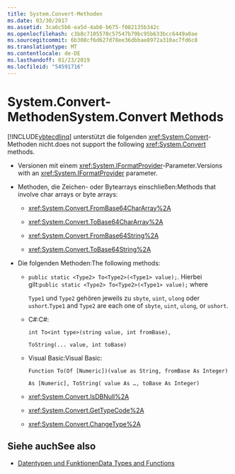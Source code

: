 ```yaml
---
title: System.Convert-Methoden
ms.date: 03/30/2017
ms.assetid: 3ca6c5b6-ea5d-4ab0-b675-f082135b342c
ms.openlocfilehash: c3b8c7105578c57547b79bc95b633bcc6449a0ae
ms.sourcegitcommit: 6b308cf6d627d78ee36dbbae8972a310ac7fd6c8
ms.translationtype: MT
ms.contentlocale: de-DE
ms.lasthandoff: 01/23/2019
ms.locfileid: "54591716"
---
```

# <a name="systemconvert-methods"></a><span data-ttu-id="6417a-102">System.Convert-Methoden</span><span class="sxs-lookup"><span data-stu-id="6417a-102">System.Convert Methods</span></span>
[!INCLUDE[vbtecdlinq](../../../../../../includes/vbtecdlinq-md.md)] <span data-ttu-id="6417a-103">unterstützt die folgenden <xref:System.Convert>-Methoden nicht.</span><span class="sxs-lookup"><span data-stu-id="6417a-103">does not support the following <xref:System.Convert> methods.</span></span>  
  
-   <span data-ttu-id="6417a-104">Versionen mit einem <xref:System.IFormatProvider>-Parameter.</span><span class="sxs-lookup"><span data-stu-id="6417a-104">Versions with an <xref:System.IFormatProvider> parameter.</span></span>  
  
-   <span data-ttu-id="6417a-105">Methoden, die Zeichen- oder Bytearrays einschließen:</span><span class="sxs-lookup"><span data-stu-id="6417a-105">Methods that involve char arrays or byte arrays:</span></span>  
  
    -   <xref:System.Convert.FromBase64CharArray%2A>  
  
    -   <xref:System.Convert.ToBase64CharArray%2A>  
  
    -   <xref:System.Convert.FromBase64String%2A>  
  
    -   <xref:System.Convert.ToBase64String%2A>  
  
-   <span data-ttu-id="6417a-106">Die folgenden Methoden:</span><span class="sxs-lookup"><span data-stu-id="6417a-106">The following methods:</span></span>  
  
    -   <span data-ttu-id="6417a-107">`public static <Type2> To<Type2>(<Type1> value);`. Hierbei gilt:</span><span class="sxs-lookup"><span data-stu-id="6417a-107">`public static <Type2> To<Type2>(<Type1> value);` where</span></span>  
  
         <span data-ttu-id="6417a-108">`Type1` und `Type2` gehören jeweils zu `sbyte`, `uint`, `ulong` oder `ushort`.</span><span class="sxs-lookup"><span data-stu-id="6417a-108">`Type1` and `Type2` are each one of `sbyte`, `uint`, `ulong`, or `ushort`.</span></span>  
  
    -   <span data-ttu-id="6417a-109">C#:</span><span class="sxs-lookup"><span data-stu-id="6417a-109">C#:</span></span>  
  
         `int To<int type>(string value, int fromBase),`  
  
         `ToString(... value, int toBase)`  
  
    -   <span data-ttu-id="6417a-110">Visual Basic:</span><span class="sxs-lookup"><span data-stu-id="6417a-110">Visual Basic:</span></span>  
  
         `Function To(Of [Numeric])(value as String, fromBase As Integer)`  
  
         `As [Numeric], ToString( value As …, toBase As Integer)`  
  
    -   <xref:System.Convert.IsDBNull%2A>  
  
    -   <xref:System.Convert.GetTypeCode%2A>  
  
    -   <xref:System.Convert.ChangeType%2A>  
  
## <a name="see-also"></a><span data-ttu-id="6417a-111">Siehe auch</span><span class="sxs-lookup"><span data-stu-id="6417a-111">See also</span></span>
- [<span data-ttu-id="6417a-112">Datentypen und Funktionen</span><span class="sxs-lookup"><span data-stu-id="6417a-112">Data Types and Functions</span></span>](../../../../../../docs/framework/data/adonet/sql/linq/data-types-and-functions.md)

